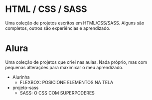 # HTML / CSS / SASS
Uma coleção de projetos escritos em HTML/CSS/SASS. Alguns são completos, outros são experiências e aprendizado.

# Alura
Uma coleção de projetos que criei nas aulas. Nada próprio, mas com pequenas alterações para maximixar o meu aprendizado.
- Alurinha
  - FLEXBOX: POSICIONE ELEMENTOS NA TELA
- projeto-sass
  - SASS: O CSS COM SUPERPODERES